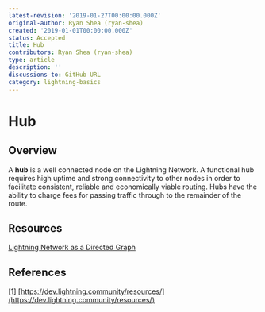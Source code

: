 ```yaml
---
latest-revision: '2019-01-27T00:00:00.000Z'
original-author: Ryan Shea (ryan-shea)
created: '2019-01-01T00:00:00.000Z'
status: Accepted
title: Hub
contributors: Ryan Shea (ryan-shea)
type: article
description: ''
discussions-to: GitHub URL
category: lightning-basics
---
```


# Hub

## Overview

A **hub** is a well connected node on the Lightning Network. A functional hub requires high uptime and strong connectivity to other nodes in order to facilitate consistent, reliable and economically viable routing. Hubs have the ability to charge fees for passing traffic through to the remainder of the route.

## Resources

[Lightning Network as a Directed Graph](https://www.youtube.com/watch?v=-lgYYz3y_hY)

## References

\[1\] [https://dev.lightning.community/resources/](https://dev.lightning.community/resources/)

